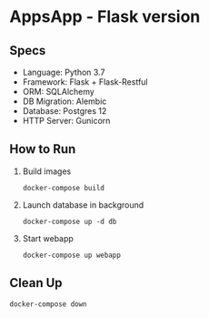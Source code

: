 AppsApp - Flask version
=======================

Specs
-----

* Language: Python 3.7
* Framework: Flask + Flask-Restful
* ORM: SQLAlchemy
* DB Migration: Alembic
* Database: Postgres 12
* HTTP Server: Gunicorn

How to Run
----------

1. Build images

    ```commandline
    docker-compose build
    ```

2. Launch database in background

    ```commandline
    docker-compose up -d db
    ```

3. Start webapp

    ```commandline
    docker-compose up webapp
    ```

Clean Up
--------

```commandline
docker-compose down
```
